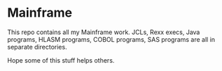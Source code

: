 # Mainframe

This repo contains all my Mainframe work. JCLs, Rexx execs, Java programs, HLASM programs, COBOL programs, SAS programs are all in separate directories.

Hope some of this stuff helps others.
